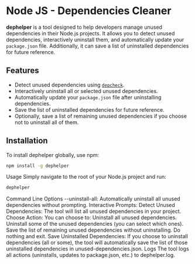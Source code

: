 # Node JS - Dependencies Cleaner

**dephelper** is a tool designed to help developers manage unused dependencies in their Node.js projects. It allows you to detect unused dependencies, interactively uninstall them, and automatically update your `package.json` file. Additionally, it can save a list of uninstalled dependencies for future reference.

## Features

- Detect unused dependencies using [`depcheck`](https://www.npmjs.com/package/depcheck).
- Interactively uninstall all or selected unused dependencies.
- Automatically update your `package.json` file after uninstalling dependencies.
- Save the list of uninstalled dependencies for future reference.
- Optionally, save a list of remaining unused dependencies if you choose not to uninstall all of them.

## Installation

To install dephelper globally, use npm:

```bash
npm install -g dephelper
```

Usage
Simply navigate to the root of your Node.js project and run:

```bash
dephelper
```

Command Line Options
--uninstall-all: Automatically uninstall all unused dependencies without prompting.
Interactive Prompts:
Detect Unused Dependencies: The tool will list all unused dependencies in your project.
Choose Action: You can choose to:
Uninstall all unused dependencies.
Uninstall some of the unused dependencies (you can select which ones).
Save the list of remaining unused dependencies without uninstalling.
Do nothing and exit.
Save Uninstalled Dependencies: If you choose to uninstall dependencies (all or some), the tool will automatically save the list of those uninstalled dependencies in unused-dependencies.json.
Logs
The tool logs all actions (uninstalls, updates to package.json, etc.) to dephelper.log.
